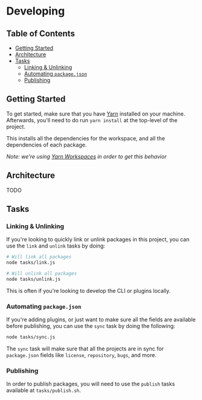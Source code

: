 # Developing

## Table of Contents

<!-- To run doctoc, just do `npx doctoc docs/developing.md` -->
<!-- START doctoc generated TOC please keep comment here to allow auto update -->
<!-- DON'T EDIT THIS SECTION, INSTEAD RE-RUN doctoc TO UPDATE -->


- [Getting Started](#getting-started)
- [Architecture](#architecture)
- [Tasks](#tasks)
  - [Linking & Unlinking](#linking--unlinking)
  - [Automating `package.json`](#automating-packagejson)
  - [Publishing](#publishing)

<!-- END doctoc generated TOC please keep comment here to allow auto update -->

## Getting Started

To get started, make sure that you have [Yarn](https://yarnpkg.com/en/)
installed on your machine. Afterwards, you'll need to do run `yarn install` at
the top-level of the project.

This installs all the dependencies for the workspace, and all the dependencies
of each package.

_Note: we're using [Yarn Workspaces](https://yarnpkg.com/blog/2017/08/02/introducing-workspaces/) in order to get this behavior_

## Architecture

TODO

## Tasks

### Linking & Unlinking

If you're looking to quickly link or unlink packages in this project, you can
use the `link` and `unlink` tasks by doing:

```bash
# Will link all packages
node tasks/link.js

# Will unlink all packages
node tasks/unlink.js
```

This is often if you're looking to develop the CLI or plugins locally.

### Automating `package.json`

If you're adding plugins, or just want to make sure all the fields are available
before publishing, you can use the `sync` task by doing the following:

```bash
node tasks/sync.js
```

The `sync` task will make sure that all the projects are in sync for
`package.json` fields like `license`, `repository`, `bugs`, and more.

### Publishing

In order to publish packages, you will need to use the `publish` tasks available
at `tasks/publish.sh`.
